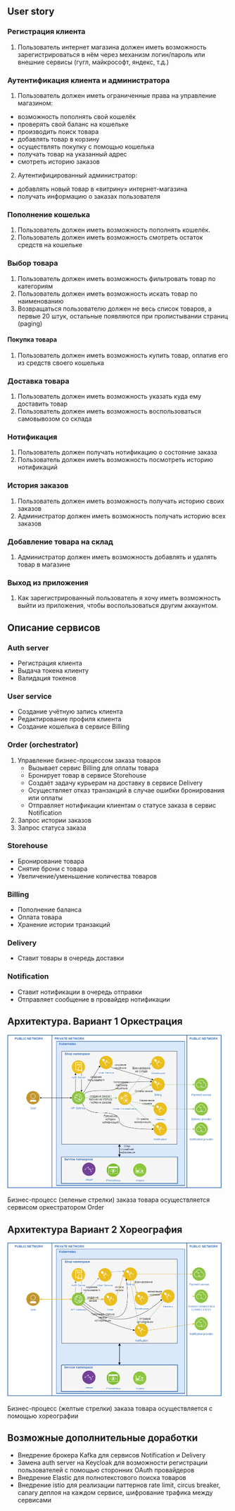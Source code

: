 ## User story
### Регистрация клиента
1. Пользователь интернет магазина должен иметь возможность зарегистрироваться в нём через механизм логин/пароль или внешние сервисы (гугл, майкрософт, яндекс, т.д.)
### Аутентификация клиента и администратора
1. Пользователь должен иметь ограниченные права на управление магазином:
  + возможность пополнять свой кошелёк
  + проверять свой баланс на кошельке
  + производить поиск товара
  + добавлять товар в корзину
  + осуществлять покупку с помощью кошелька
  + получать товар на указанный адрес
  + смотреть историю заказов
2. Аутентифицированный администратор:
  + добавлять новый товар в «витрину» интернет-магазина
  + получать информацию о заказах пользователя
### Пополнение кошелька
1. Пользователь должен иметь возможность пополнять кошелёк.
2. Пользователь должен иметь возможность смотреть остаток средств на кошельке
### Выбор товара
1. Пользователь должен иметь возможность фильтровать товар по категориям
2. Пользователь должен иметь возможность искать товар по наименованию
3. Возвращаться пользователю должен не весь список товаров, а первые 20 штук, остальные появляются при пролистывании страниц (paging)
#### Покупка товара
1. Пользователь должен иметь возможность купить товар, оплатив его из средств своего кошелька
### Доставка товара
1. Пользователь должен иметь возможность указать куда ему доставить товар
2. Пользователь должен иметь возможность воспользоваться самовывозом со склада
### Нотификация
1. Пользователь должен получать нотификацию о состояние заказа
2. Пользователь должен иметь возможность посмотреть историю нотификаций
### История заказов
1. Пользователь должен иметь возможность получать историю своих заказов
2. Администратор должен иметь возможность получать историю всех заказов
### Добавление товара на склад
1. Администратор должен иметь возможность добавлять и удалять товар в магазине
### Выход из приложения
1. Как зарегистрированный пользователь я хочу иметь возможность выйти из приложения, чтобы воспользоваться другим аккаунтом.

## Описание сервисов

### Auth server
 - Регистрация клиента
 - Выдача токена клиенту
 - Валидация токенов

### User service
 - Создание учётную запись клиента
 - Редактирование профиля клиента
 - Создание кошелька в сервисе Billing

### Order (orchestrator)
1. Управление бизнес-процессом заказа товаров
   * Вызывает сервис Billing для оплаты товара
   * Бронирует товар в сервисе Storehouse
   * Создаёт задачу курьерам на доставку в сервисе Delivery
   * Осуществляет отказ транзакций в случае ошибки бронирования или оплаты
   * Отправляет нотификации клиентам о статусе заказа в сервис Notification
2. Запрос истории заказов 
3. Запрос статуса заказа

### Storehouse
- Бронирование товара
- Снятие брони с товара
- Увеличение/уменьшение количества товаров

### Billing
- Пополнение баланса
- Оплата товара
- Хранение истории транзакций

### Delivery
- Ставит товары в очередь доставки

### Notification
- Ставит нотификации в очередь отправки
- Отправляет сообщение в провайдер нотификации

## Архитектура. Вариант 1 Оркестрация
![scheme1](diagram/otus.%20orchestrator.png)

Бизнес-процесс (зеленые стрелки) заказа товара осуществляется сервисом оркестратором Order

## Архитектура Вариант 2 Хореография
![scheme2](diagram/Otus.%20Choregrafy.png)

Бизнес-процесс (желтые стрелки) заказа товара осуществляется с помощью хореографии

## Возможные дополнительные доработки
- Внедрение брокера Kafka для сервисов Notification и Delivery
- Замена auth server на Keycloak для возможности регистрации пользователей с помощью сторонних OAuth провайдеров
- Внедрение Elastic для полнотекстового поиска товаров
- Внедрение istio для реализации паттернов rate limit, circus breaker, canary деплоя на каждом сервисе, шифрование трафика между сервисами
